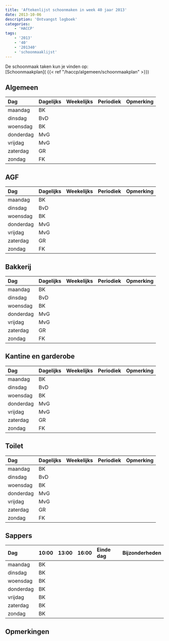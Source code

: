 ```yaml
---
title: 'Aftekenlijst schoonmaken in week 40 jaar 2013'
date: 2013-10-06
description: 'Ontvangst logboek'
categories:
    - 'HACCP'
tags:
    - '2013'
    - '40'
    - '201340'
    - 'schoonmaaklijst'
---
```

De schoonmaak taken kun je vinden op:  
[Schoonmaakplan]( {{< ref "/haccp/algemeen/schoonmaakplan" >}})

## Algemeen 
| Dag | Dagelijks | Weekelijks | Periodiek | Opmerking |
|:---|:---|:---|:---|:---|
| maandag | BK | | | |
| dinsdag | BvD | | | |
| woensdag | BK | | | |
| donderdag | MvG | | | |
| vrijdag | MvG | | | |
| zaterdag | GR | | | |
| zondag | FK | | | |

## AGF
| Dag | Dagelijks | Weekelijks | Periodiek | Opmerking |
|:---|:---|:---|:---|:---|
| maandag | BK | | | |
| dinsdag | BvD | | | |
| woensdag | BK | | | |
| donderdag | MvG | | | |
| vrijdag | MvG | | | |
| zaterdag | GR | | | |
| zondag | FK | | | |

## Bakkerij
| Dag | Dagelijks | Weekelijks | Periodiek | Opmerking |
|:---|:---|:---|:---|:---|
| maandag | BK | | | |
| dinsdag | BvD | | | |
| woensdag | BK | | | |
| donderdag | MvG | | | |
| vrijdag | MvG | | | |
| zaterdag | GR | | | |
| zondag | FK | | | |

## Kantine en garderobe
| Dag | Dagelijks | Weekelijks | Periodiek | Opmerking |
|:---|:---|:---|:---|:---|
| maandag | BK | | | |
| dinsdag | BvD | | | |
| woensdag | BK | | | |
| donderdag | MvG | | | |
| vrijdag | MvG | | | |
| zaterdag | GR | | | |
| zondag | FK | | | |

## Toilet
| Dag | Dagelijks | Weekelijks | Periodiek | Opmerking |
|:---|:---|:---|:---|:---|
| maandag | BK | | | |
| dinsdag | BvD | | | |
| woensdag | BK | | | |
| donderdag | MvG | | | |
| vrijdag | MvG | | | |
| zaterdag | GR | | | |
| zondag | FK | | | |

## Sappers
| Dag | 10:00 | 13:00 | 16:00 | Einde dag | Bijzonderheden |
|:---|:---|:---|:---|:---|:---|
| maandag | BK | | | |
| dinsdag | BK | | | |
| woensdag | BK | | | |
| donderdag | BK | | | |
| vrijdag | BK | | | |
| zaterdag | BK | | | |
| zondag | BK | | | |

## Opmerkingen


